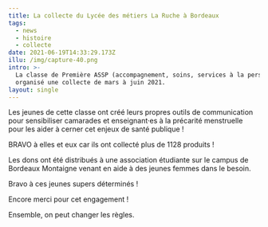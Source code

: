 ```yaml
---
title: La collecte du Lycée des métiers La Ruche à Bordeaux
tags:
  - news
  - histoire
  - collecte
date: 2021-06-19T14:33:29.173Z
illu: /img/capture-40.png
intro: >-
  La classe de Première ASSP (accompagnement, soins, services à la personne) a
  organisé une collecte de mars à juin 2021.
layout: single
---
```



Les jeunes de cette classe ont créé leurs propres outils de communication pour sensibiliser camarades et enseignant·es à la précarité menstruelle pour les aider à cerner cet enjeux de santé publique !



BRAVO à elles et eux car ils ont collecté plus de 1128 produits !

Les dons ont été distribués à une association étudiante sur le campus de Bordeaux Montaigne venant en aide à des jeunes femmes dans le besoin.



Bravo à ces jeunes supers déterminés !



Encore merci pour cet engagement !

Ensemble, on peut changer les règles.
